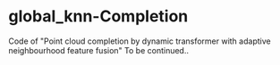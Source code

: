 # global_knn-Completion
Code of "Point cloud completion by dynamic transformer with adaptive neighbourhood feature fusion"
To be continued..
